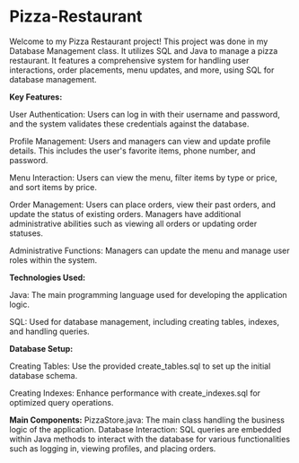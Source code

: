 # Pizza-Restaurant

Welcome to my Pizza Restaurant project! This project was done in my Database Management class. It utilizes SQL and Java to manage a pizza restaurant. It features a comprehensive system for handling user interactions, order placements, menu updates, and more, using SQL for database management.

**Key Features:**

User Authentication: Users can log in with their username and password, and the system validates these credentials against the database.

Profile Management: Users and managers can view and update profile details. This includes the user's favorite items, phone number, and password.

Menu Interaction: Users can view the menu, filter items by type or price, and sort items by price.

Order Management: Users can place orders, view their past orders, and update the status of existing orders. Managers have additional administrative abilities such as viewing all orders or updating order statuses.

Administrative Functions: Managers can update the menu and manage user roles within the system.
 
**Technologies Used:**

Java: The main programming language used for developing the application logic.

SQL: Used for database management, including creating tables, indexes, and handling queries.

**Database Setup:**

Creating Tables: Use the provided create_tables.sql to set up the initial database schema.

Creating Indexes: Enhance performance with create_indexes.sql for optimized query operations.

**Main Components:**
PizzaStore.java: The main class handling the business logic of the application.
Database Interaction: SQL queries are embedded within Java methods to interact with the database for various functionalities such as logging in, viewing profiles, and placing orders.
